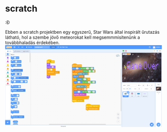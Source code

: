 # scratch
:Đ

Ebben a scratch projektben egy egyszerű, Star Wars által inspirált űrutazás látható, hol a szembe jövő meteorokat kell megsemmmisítenünk a továbbhaladás érdekében.
![meteor](scratch1.png)
